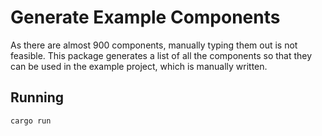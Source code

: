 # Generate Example Components

As there are almost 900 components, manually typing them out is not feasible. This package generates a list of all the components so that they can be used in the example project, which is manually written.

## Running

```bash
cargo run
```
